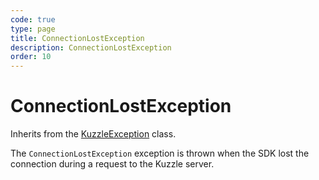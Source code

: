 ```yaml
---
code: true
type: page
title: ConnectionLostException
description: ConnectionLostException
order: 10
---
```


# ConnectionLostException

Inherits from the [KuzzleException](/sdk/csharp/2/exceptions/kuzzle-exception) class.

The `ConnectionLostException` exception is thrown when the SDK lost the connection during a request to the Kuzzle server.
